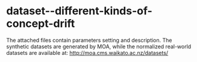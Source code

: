 # dataset--different-kinds-of-concept-drift
The attached files contain parameters setting and description. 
The synthetic datasets are generated by MOA, while the normalized real-world datasets are available at: http://moa.cms.waikato.ac.nz/datasets/
